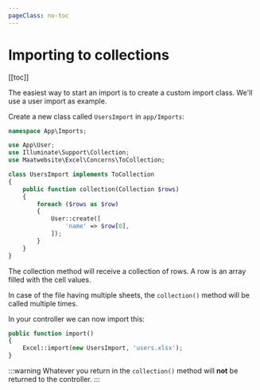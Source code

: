 ```yaml
---
pageClass: no-toc
---
```


# Importing to collections

[[toc]]

The easiest way to start an import is to create a custom import class. We'll use a user import as example.

Create a new class called `UsersImport` in `app/Imports`:

```php
namespace App\Imports;

use App\User;
use Illuminate\Support\Collection;
use Maatwebsite\Excel\Concerns\ToCollection;

class UsersImport implements ToCollection
{
    public function collection(Collection $rows)
    {
        foreach ($rows as $row) 
        {
            User::create([
                'name' => $row[0],
            ]);
        }
    }
}
```

The collection method will receive a collection of rows. A row is an array filled with the cell values. 

In case of the file having multiple sheets, the `collection()` method will be called multiple times.

In your controller we can now import this:

```php
public function import() 
{
    Excel::import(new UsersImport, 'users.xlsx');
}
```

:::warning
Whatever you return in the `collection()` method will **not** be returned to the controller.
:::
